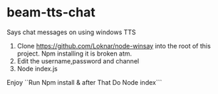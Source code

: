# beam-tts-chat
Says chat messages on using windows TTS

1. Clone https://github.com/Loknar/node-winsay into the root of this project. Npm installing it is broken atm.
2. Edit the username,password and channel
3. Node index.js

Enjoy
``Run Npm install & after That Do Node index```


